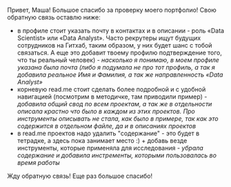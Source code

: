 Привет, Маша! Большое спасибо за проверку моего портфолио! Свою обратную связь оставлю ниже:

* в профиле стоит указать почту в контактах и в описании - роль «Data Scientist» или «Data Analyst». Часто рекрутеры ищут будущих сотрудников на Гитхаб, таким образом, у них будет шанс с тобой связаться. А еще это добавит твоему профилю подтверждение того, что ты реальный человек) *- насколько я понимаю, в моем профиле указана была почта (либо я подумала не про тот профиль, а так я добавила реальное Имя и Фамилия, а так же направленность  «Data Analyst»* 
* корневую read.me стоит сделать более подробной и с удобной навигацией (посмотрим в методичке, там приводили пример) - *добавила общий свод по всем проектам, а так же в отдельности описала крастно что было в каждом из этих проектов. Про инструменты описывать не стала, как было в примере, так как это содержится в отдельном файле, да и в описаниях проектов*
* в read.me проектов надо удалить "содержание" - это будет в тетрадке, а здесь пока занимает место :) + добавь везде инструменты, которые применяла для исследования *- убрала содержание и добавила инстременты, которыми пользовалась во время работы* 

Жду обратную связь! Еще раз большое спасибо!
